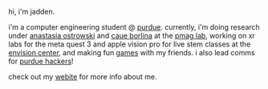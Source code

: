 hi, i'm jadden.

i'm a computer engineering student @ [purdue](https://www.purdue.edu/). currently, i'm doing research under [anastasia ostrowski](https://www.akostrowski.com/) and [caue borlina](https://www.caueborlina.com/) at the [pmag lab](https://www.caueborlina.com/purdue-magnetics-lab), working on xr labs for the meta quest 3 and apple vision pro for live stem classes at the [envision center](https://envision.center), and making fun [games](https://store.steampowered.com/app/3852520/Spread_The_Love/) with my friends. i also lead comms for [purdue hackers](https://purduehackers.com)!

check out my [webite](https://jadden.xyz) for more info about me.

<!--
**jaddenki/jaddenki** is a ✨ _special_ ✨ repository because its `README.md` (this file) appears on your GitHub profile.

Here are some ideas to get you started:

- 🔭 I’m currently working on ...
- 🌱 I’m currently learning ...
- 👯 I’m looking to collaborate on ...
- 🤔 I’m looking for help with ...
- 💬 Ask me about ...
- 📫 How to reach me: ...
- 😄 Pronouns: ...
- ⚡ Fun fact: ...
-->

